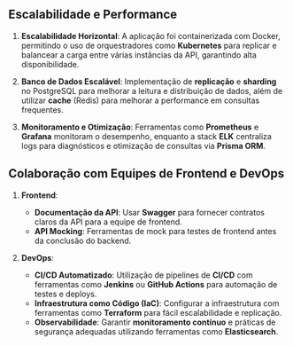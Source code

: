 ## Escalabilidade e Performance

1.  **Escalabilidade Horizontal**: A aplicação foi containerizada com Docker, permitindo o uso de orquestradores como **Kubernetes** para replicar e balancear a carga entre várias instâncias da API, garantindo alta disponibilidade.
    
2.  **Banco de Dados Escalável**: Implementação de **replicação** e **sharding** no PostgreSQL para melhorar a leitura e distribuição de dados, além de utilizar **cache** (Redis) para melhorar a performance em consultas frequentes.
    
3.  **Monitoramento e Otimização**: Ferramentas como **Prometheus** e **Grafana** monitoram o desempenho, enquanto a stack **ELK** centraliza logs para diagnósticos e otimização de consultas via **Prisma ORM**.

## Colaboração com Equipes de Frontend e DevOps

1.  **Frontend**:
    
    -   **Documentação da API**: Usar **Swagger** para fornecer contratos claros da API para a equipe de frontend.
    -   **API Mocking**: Ferramentas de mock para testes de frontend antes da conclusão do backend.
    
2.  **DevOps**:
    
    -   **CI/CD Automatizado**: Utilização de pipelines de **CI/CD** com ferramentas como **Jenkins** ou **GitHub Actions** para automação de testes e deploys.
    -   **Infraestrutura como Código (IaC)**: Configurar a infraestrutura com ferramentas como **Terraform** para fácil escalabilidade e replicação.
    -   **Observabilidade**: Garantir **monitoramento contínuo** e práticas de segurança adequadas utilizando ferramentas como **Elasticsearch**.